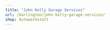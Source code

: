 ```yaml
---
title: "John Kelly Garage Services"
url: /darlington/john-kelly-garage-services/
shop: Autowerkstatt
---
```


